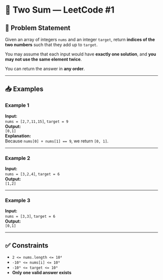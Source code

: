 # 🧮 Two Sum — LeetCode #1

## 📄 Problem Statement

Given an array of integers `nums` and an integer `target`, return **indices of the two numbers** such that they add up to `target`.

You may assume that each input would have **exactly one solution**, and **you may not use the same element twice**.

You can return the answer in **any order**.

---

## 📥 Examples

### Example 1
**Input:**  
`nums = [2,7,11,15]`, `target = 9`  
**Output:**  
`[0,1]`  
**Explanation:**  
Because `nums[0] + nums[1] == 9`, we return `[0, 1]`.

---

### Example 2
**Input:**  
`nums = [3,2,4]`, `target = 6`  
**Output:**  
`[1,2]`

---

### Example 3
**Input:**  
`nums = [3,3]`, `target = 6`  
**Output:**  
`[0,1]`

---

## ✅ Constraints

- `2 <= nums.length <= 10⁴`  
- `-10⁹ <= nums[i] <= 10⁹`  
- `-10⁹ <= target <= 10⁹`  
- **Only one valid answer exists**

